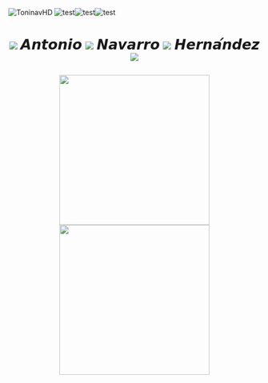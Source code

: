 
 ![ToninavHD](https://64.media.tumblr.com/7ecf3f778ce1b2012747536063b9026e/765eb1dc2b3ac298-fd/s640x960/f5f7c3eb221f0740b262d263b37cd95c99aabf76.pnj) 
![test](https://64.media.tumblr.com/db1902d7a6af8da3f321f36ed3d977ae/dff5798c932c4cd2-a3/s250x400/56da797335a021d5ec113e6850574654ed22c55a.gifv)![test](https://64.media.tumblr.com/db1902d7a6af8da3f321f36ed3d977ae/dff5798c932c4cd2-a3/s250x400/56da797335a021d5ec113e6850574654ed22c55a.gifv)![test](https://64.media.tumblr.com/db1902d7a6af8da3f321f36ed3d977ae/dff5798c932c4cd2-a3/s250x400/56da797335a021d5ec113e6850574654ed22c55a.gifv)
<center><h1> 

![](https://64.media.tumblr.com/86e3d6e6aa299900332e458afcbdcc11/344c6e38732ef153-83/s75x75_c1/3c525473952d03cdff270898cef32460e2057f77.gifv) 𝘼𝙣𝙩𝙤𝙣𝙞𝙤 ![](https://64.media.tumblr.com/86e3d6e6aa299900332e458afcbdcc11/344c6e38732ef153-83/s75x75_c1/3c525473952d03cdff270898cef32460e2057f77.gifv) 𝙉𝙖𝙫𝙖𝙧𝙧𝙤 ![](https://64.media.tumblr.com/86e3d6e6aa299900332e458afcbdcc11/344c6e38732ef153-83/s75x75_c1/3c525473952d03cdff270898cef32460e2057f77.gifv) 𝙃𝙚𝙧𝙣𝙖́𝙣𝙙𝙚𝙯 ![](https://64.media.tumblr.com/86e3d6e6aa299900332e458afcbdcc11/344c6e38732ef153-83/s75x75_c1/3c525473952d03cdff270898cef32460e2057f77.gifv)


<img align="center" src="https://64.media.tumblr.com/b82b2be1bad018cbc39231ca0477ff68/89aadfac46851426-e8/s500x750/dcbd50cf484c3473a3b7a107535b20dde6b797fd.gifv"  width="300"
  height="300" /><img align="center" src="https://64.media.tumblr.com/2f3b4fd3c076ea82e55d88e4001e6270/52278e7a5f3b1d08-55/s640x960/246217e83eef32aab6614faf4a092ba7a6273938.jpg"  width="300"
  height="300" />





<!--
**toninavhd/toninavhd** is a ✨ _special_ ✨ repository because its `README.md` (this file) appears on your GitHub profile.
Here are some ideas to get you started:
- 🔭 I’m currently working on ...
- 🌱 I’m currently learning ...
- 👯 I’m looking to collaborate on ...
- 🤔 I’m looking for help with ...
- 💬 Ask me about ...
- 📫 How to reach me: ...
- 😄 Pronouns: ...
- ⚡ Fun fact: ...
-->

